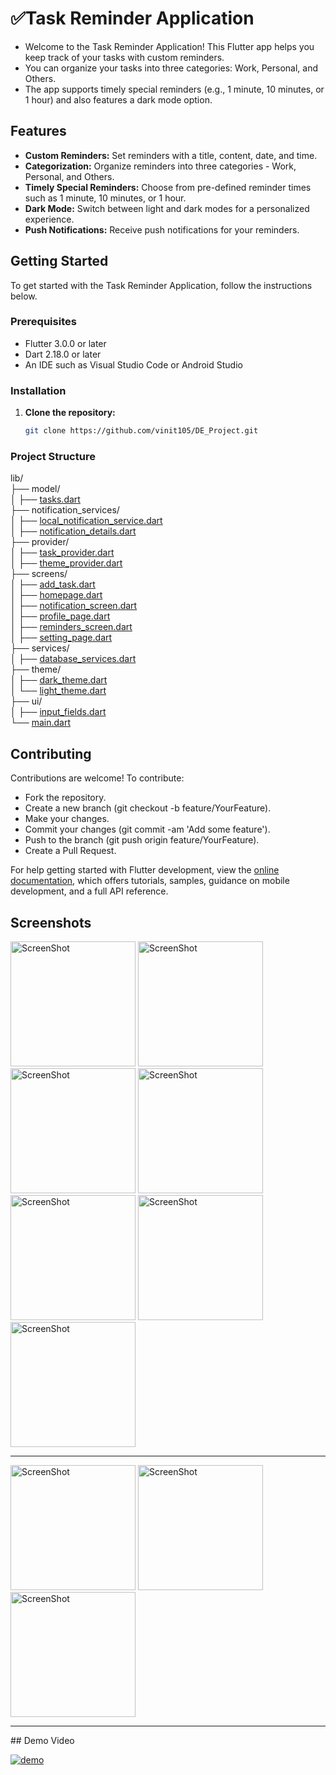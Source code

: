 # ✅Task Reminder Application

- Welcome to the Task Reminder Application! This Flutter app helps you keep track of your tasks with custom reminders.  
- You can organize your tasks into three categories: Work, Personal, and Others.  
- The app supports timely special reminders (e.g., 1 minute, 10 minutes, or 1 hour) and also features a dark mode option.

## Features

- **Custom Reminders:** Set reminders with a title, content, date, and time.
- **Categorization:** Organize reminders into three categories - Work, Personal, and Others.
- **Timely Special Reminders:** Choose from pre-defined reminder times such as 1 minute, 10 minutes, or 1 hour.
- **Dark Mode:** Switch between light and dark modes for a personalized experience.
- **Push Notifications:** Receive push notifications for your reminders.

## Getting Started

To get started with the Task Reminder Application, follow the instructions below.

### Prerequisites

- Flutter 3.0.0 or later
- Dart 2.18.0 or later
- An IDE such as Visual Studio Code or Android Studio

### Installation

1. **Clone the repository:**

   ```bash
   git clone https://github.com/vinit105/DE_Project.git  


### Project Structure
lib/  
├── model/   
│ ├── [tasks.dart](./lib/model/tasks.dart)  
├── notification_services/   
│ ├── [local_notification_service.dart](./lib/notification_services/local_notification_service.dart)  
│ ├── [notification_details.dart](./lib/notification_services/notification_details.dart)  
├── provider/  
│ ├── [task_provider.dart](./lib/provider/task_provider.dart)  
│ ├── [theme_provider.dart](./lib/provider/theme_provider.dart)  
├── screens/  
│ ├── [add_task.dart](./lib/screens/add_task.dart)  
│ ├── [homepage.dart](./lib/screens/homepage.dart)  
│ ├── [notification_screen.dart](./lib/screens/notification_screen.dart)  
│ ├── [profile_page.dart](./lib/screens/profile_page.dart)  
│ ├── [reminders_screen.dart](./lib/screens/reminders_screen.dart)  
│ ├── [setting_page.dart](./lib/screens/setting_page.dart)  
├── services/  
│ ├── [database_services.dart](./lib/services/database_services.dart)  
├── theme/  
│ ├── [dark_theme.dart](./lib/theme/dark_theme.dart)  
│ └── [light_theme.dart](./lib/theme/light_theme.dart)    
├── ui/  
│ ├── [input_fields.dart](./lib/ui/input_fields.dart)  
└── [main.dart](./lib/main.dart)  

## Contributing
Contributions are welcome! To contribute:

- Fork the repository.
- Create a new branch (git checkout -b feature/YourFeature).
- Make your changes.
- Commit your changes (git commit -am 'Add some feature').
- Push to the branch (git push origin feature/YourFeature).
- Create a Pull Request.

For help getting started with Flutter development, view the
[online documentation](https://docs.flutter.dev/), which offers tutorials,
samples, guidance on mobile development, and a full API reference.


## Screenshots

<div>
<img alt="ScreenShot" src="./screenshots/demo2.png" width="200" />
<img alt="ScreenShot" src="./screenshots/demo.png" width="200" />
<img alt="ScreenShot" src="./screenshots/demo4.png" width="200" />
<img alt="ScreenShot" src="./screenshots/demo6.png" width="200" />
<img alt="ScreenShot" src="./screenshots/demo7.png" width="200" />
<img alt="ScreenShot" src="./screenshots/demo5.png" width="200" />
<img alt="ScreenShot" src="./screenshots/demo3.png" width="200" />
</div>
<hr/>
<div>
<img alt="ScreenShot" src="./screenshots/responsive_demo.png" height="200" />
<img alt="ScreenShot" src="./screenshots/responsive_demo2.png" height="200" />
<img alt="ScreenShot" src="./screenshots/responsive_demo3.png" height="200" />

</div>











<hr>
## Demo Video  

[![demo](https://github.com/vinit105/DE_Project/blob/8d6ba339afbde147320768436f988b406fa88edf/screenshots/demo2.png)](https://github.com/user-attachments/assets/774d156d-6032-48a8-a020-bf24482e29bb)
